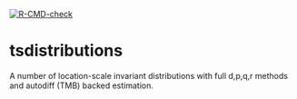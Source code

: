 <!-- badges: start -->
  [![R-CMD-check](https://github.com/tsmodels/tsdistributions/workflows/R-CMD-check/badge.svg)](https://github.com/tsmodels/tsdistributions/actions)
  <!-- badges: end -->
# tsdistributions
A number of location-scale invariant distributions with full d,p,q,r methods 
and autodiff (TMB) backed estimation.
